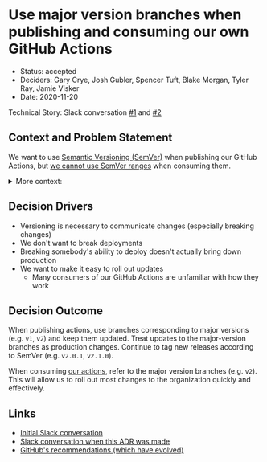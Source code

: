 # Use major version branches when publishing and consuming our own GitHub Actions

* Status: accepted
* Deciders: Gary Crye, Josh Gubler, Spencer Tuft, Blake Morgan, Tyler Ray, Jamie Visker
* Date: 2020-11-20

Technical Story: Slack conversation [#1](ttps://byu-oit.slack.com/archives/C014455NV40/p1590792360006800) and [#2](https://byu-oit.slack.com/archives/CQ2BE663T/p1605907223154800)

## Context and Problem Statement

We want to use [Semantic Versioning (SemVer)](https://semver.org/) when publishing our GitHub Actions, but [we cannot use SemVer ranges](https://github.community/t/semver-ranges-docs-issues/16723/2) when consuming them.

<details>
  <summary>More context:</summary>

When we do
```yaml
uses: byu-oit/github-action-tf-plan-analyzer@v2
```
in GitHub Actions, we're telling GitHub to grab the repo at the _branch_ or _tag_ labelled `v2`.
There's [currently no concept of SemVer](https://github.community/t/semver-ranges-docs-issues/16723/2) in GitHub Actions, but there are some conventions.

A pretty common convention is to cut "releases" (tags) using SemVer, e.g. `v2.0.1`, but that doesn't change the `v2` tag or branch by default.

We would like consumers to be able to get `^2.0.0`, but currently that requires moving the `v2` tag or updating the `v2` branch.

GitHub for a while suggested using moving around tags like `v2`, but has [since suggested](https://docs.github.com/en/free-pro-team@latest/actions/creating-actions/about-actions#using-tags-for-release-management) either using branches or tags for that purpose. It is otherwise very unusual to move tags on GitHub, so we prefer branches to convey mutability.

</details>

## Decision Drivers

* Versioning is necessary to communicate changes (especially breaking changes)
* We don't want to break deployments
* Breaking somebody's ability to deploy doesn't actually bring down production
* We want to make it easy to roll out updates
    * Many consumers of our GitHub Actions are unfamiliar with how they work

## Decision Outcome

When publishing actions, use branches corresponding to major versions (e.g. `v1`, `v2`) and keep them updated. Treat updates to the major-version branches as production changes. Continue to tag new releases according to SemVer (e.g. `v2.0.1`, `v2.1.0`).

When consuming [our actions](https://github.com/search?q=org%3Abyu-oit+github-action+archived%3Afalse&type=Repositories), refer to the major version branches (e.g. `v2`). This will allow us to roll out most changes to the organization quickly and effectively.

## Links

* [Initial Slack conversation](https://byu-oit.slack.com/archives/C014455NV40/p1590792360006800)
* [Slack conversation when this ADR was made](https://byu-oit.slack.com/archives/CQ2BE663T/p1605907223154800)
* [GitHub's recommendations (which have evolved)](https://docs.github.com/en/free-pro-team@latest/actions/creating-actions/about-actions#using-tags-for-release-management)
